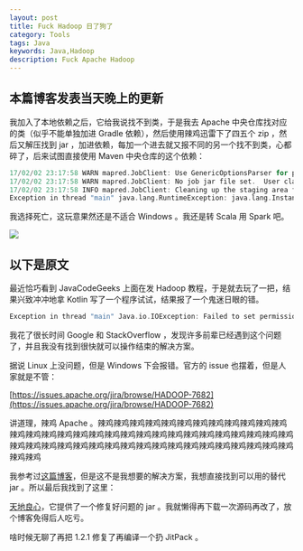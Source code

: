 ```yaml
---
layout: post
title: Fuck Hadoop 日了狗了
category: Tools
tags: Java
keywords: Java,Hadoop
description: Fuck Apache Hadoop
---
```


## 本篇博客发表当天晚上的更新

我加入了本地依赖之后，它给我说找不到类，于是我去 Apache 中央仓库找对应的类（似乎不能单独加进 Gradle 依赖），然后使用辣鸡迅雷下了四五个 zip ，然后又解压找到 jar ，加进依赖，每加一个进去就又报不同的另一个找不到类，心都碎了，后来试图直接使用 Maven 中央仓库的这个依赖：

```c
17/02/02 23:17:58 WARN mapred.JobClient: Use GenericOptionsParser for parsing the arguments. Applications should implement Tool for the same.
17/02/02 23:17:58 WARN mapred.JobClient: No job jar file set.  User classes may not be found. See JobConf(Class) or JobConf#setJar(String).
17/02/02 23:17:58 INFO mapred.JobClient: Cleaning up the staging area file:/tmp/hadoop-asus1/mapred/staging/asus1-1791722066/.staging/job_local_0001
Exception in thread "main" java.lang.RuntimeException: java.lang.InstantiationException
```

我选择死亡，这玩意果然还是不适合 Windows 。我还是转 Scala 用 Spark 吧。

![](https://coding.net/u/ice1000/p/Images/git/raw/master/img/UninstallHadoop.jpg)


## 以下是原文

最近恰巧看到 JavaCodeGeeks 上面在发 Hadoop 教程，于是就去玩了一把，结果兴致冲冲地拿 Kotlin 写了一个程序试试，结果报了一个鬼迷日眼的错。

```c
Exception in thread "main" Java.io.IOException: Failed to set permissions of path: \tmp\Hadoop-[User]\mapred\staging\[User]-4954228\.staging to 0700
```

我花了很长时间 Google 和 StackOverflow ，发现许多前辈已经遇到这个问题了，并且我没有找到很快就可以操作结束的解决方案。

据说 Linux 上没问题，但是 Windows 下会报错。官方的 issue 也摆着，但是人家就是不管：

[https://issues.apache.org/jira/browse/HADOOP-7682](https://issues.apache.org/jira/browse/HADOOP-7682)

讲道理，辣鸡 Apache 。辣鸡辣鸡辣鸡辣鸡辣鸡辣鸡辣鸡辣鸡辣鸡辣鸡辣鸡辣鸡辣鸡辣鸡辣鸡辣鸡辣鸡辣鸡辣鸡辣鸡辣鸡辣鸡辣鸡辣鸡辣鸡辣鸡辣鸡辣鸡辣鸡辣鸡辣鸡辣鸡辣鸡辣鸡辣鸡辣鸡辣鸡辣鸡辣鸡辣鸡辣鸡辣鸡辣鸡辣鸡辣鸡辣鸡辣鸡辣鸡辣鸡辣鸡

我参考过[这篇博客](http://blog.csdn.net/yaoxiaochuang/article/details/50902158)，但是这不是我想要的解决方案，我想直接找到可以用的替代 jar 。所以最后我找到了这里：

[天地良心](http://blog.csdn.net/mengfei86/article/details/8155544)，它提供了一个修复好问题的 jar 。我就懒得再下载一次源码再改了，放个博客免得后人吃亏。

啥时候无聊了再把 1.2.1 修复了再编译一个扔 JitPack 。
